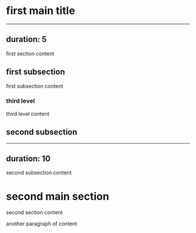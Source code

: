# first main title

---
duration: 5
---

first section content

## first subsection

first subsection content

### third level

third level content

## second subsection

---
duration: 10
---

second subsection content

# second main section

second section content

another paragraph of content
